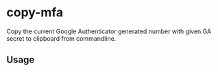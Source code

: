 # copy-mfa

Copy the current Google Authenticator generated number with given GA secret to clipboard from commandline.

## Usage

